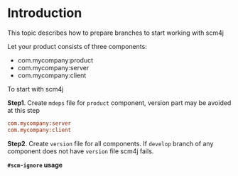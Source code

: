 # Introduction

This topic describes how to prepare branches to start working with scm4j

Let your product consists of three components:

- com.mycompany:product
- com.mycompany:server
- com.mycompany:client

To start with scm4j

**Step1**. Create `mdeps` file for `product` component, version part may be avoided at this step

```ini
com.mycompany:server
com.mycompany:client
```

**Step2**. Create `version` file for all components. If `develop` branch of any component does not have `version` file scm4j fails.

**`#scm-ignore` usage**




